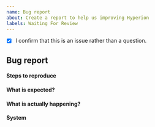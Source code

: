 ```yaml
---
name: Bug report
about: Create a report to help us improving Hyperion
labels: Waiting For Review
---
```


<!-- Please don't delete this template or we'll close your issue -->
<!-- Before creating an issue please make sure you are using the latest version of Hyperion. -->

<!-- Please confirm you will submit an issue. -->
<!-- Issues which contain questions or support requests will be closed. -->
<!-- (Update "[ ]" to "[x]" to check a box) -->

- [x] I confirm that this is an issue rather than a question.

<!-- Please ask questions here -->
<!-- https://hyperion-project.org -->

## Bug report


#### Steps to reproduce


#### What is expected?


#### What is actually happening?


#### System
<!-- In the web interface of the Hyperion config go to System > About Hyperion and Paste the content of "System info (Github Issue)" here -->
